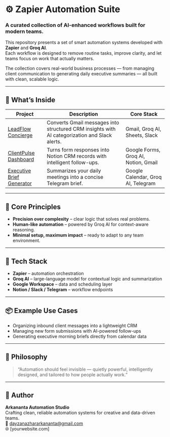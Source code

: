 # ⚙️ Zapier Automation Suite
### A curated collection of AI-enhanced workflows built for modern teams.

This repository presents a set of smart automation systems developed with **Zapier** and **Groq AI**.  
Each workflow is designed to remove routine tasks, improve clarity, and let teams focus on work that actually matters.

The collection covers real-world business processes — from managing client communication to generating daily executive summaries — all built with clean, scalable logic.

---

## 🧠 What’s Inside
| Project | Description | Core Stack |
|----------|--------------|-------------|
| [LeadFlow Concierge](./LeadFlow-Concierge) | Converts Gmail messages into structured CRM insights with AI categorization and Slack alerts. | Gmail, Groq AI, Sheets, Slack |
| [ClientPulse Dashboard](./ClientPulse-Dashboard) | Turns form responses into Notion CRM records with intelligent follow-ups. | Google Forms, Groq AI, Notion, Gmail |
| [Executive Brief Generator](./Executive-Brief-Generator) | Summarizes your daily meetings into a concise Telegram brief. | Google Calendar, Groq AI, Telegram |

---

## 🧩 Core Principles
- **Precision over complexity** – clear logic that solves real problems.  
- **Human-like automation** – powered by Groq AI for context-aware reasoning.  
- **Minimal setup, maximum impact** – ready to adapt to any team environment.

---

## 🧠 Tech Stack
- **Zapier** – automation orchestration  
- **Groq AI** – large-language model for contextual logic and summarization  
- **Google Workspace** – data and scheduling layer  
- **Notion / Slack / Telegram** – workflow endpoints

---

## 📦 Example Use Cases
- Organizing inbound client messages into a lightweight CRM  
- Managing new form submissions with AI-powered follow-ups  
- Generating executive morning briefs directly from calendar data  

---

## 🧭 Philosophy
> “Automation should feel invisible — quietly powerful, intelligently designed, and tailored to how people actually work.”

---

## 👤 Author
**Arkananta Automation Studio**  
Crafting clean, reliable automation systems for creative and data-driven teams.  
📧 dayzanazhararkananta@gmail.com  
🌐 [yourwebsite.com]
